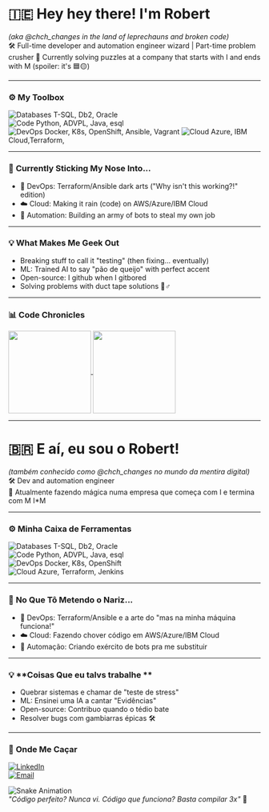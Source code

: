 # 🇮🇪 **Hey hey  there! I'm Robert**  
*(aka @chch_changes in the land of leprechauns and broken code)*  
🛠️ Full-time developer and automation engineer  wizard | Part-time problem crusher
💼 Currently solving puzzles at a company that starts with I and ends with M (spoiler: it's 🟦🟡)  

---

### ⚙️ **My Toolbox**  
![Databases](https://img.shields.io/badge/-Databases-000?style=flat&logo=postgresql) T-SQL, Db2, Oracle  
![Code](https://img.shields.io/badge/-Code-000?style=flat&logo=python) Python, ADVPL, Java, esql  
![DevOps](https://img.shields.io/badge/-DevOps-000?style=flat&logo=docker) Docker, K8s, OpenShift, Ansible, Vagrant
![Cloud](https://img.shields.io/badge/-Cloud-000?style=flat&logo=azure-devops) Azure, IBM Cloud,Terraform,   

---

### 🧠 **Currently Sticking My Nose Into...**  
- 🚀 DevOps: Terraform/Ansible dark arts ("Why isn't this working?!" edition)  
- ☁️ Cloud: Making it rain (code) on AWS/Azure/IBM Cloud  
- 🤖 Automation: Building an army of bots to steal my own job  

---

### 💡 **What Makes Me Geek Out**  
- Breaking stuff to call it "testing" (then fixing... eventually)  
- ML: Trained AI to say "pão de queijo" with perfect accent  
- Open-source: I github when I gitbored  
- Solving problems with duct tape solutions 🦸♂️  

---

### 📊 **Code Chronicles**  
<a href="https://github.com/robcarv">
  <img height=165 align="center" src="https://github-readme-stats.vercel.app/api?username=robcarv&show_icons=true&theme=merko&hide=prs" />
</a>
<a href="https://github.com/robcarv">
  <img height=165 align="center" src="https://github-readme-stats.vercel.app/api/top-langs/?username=robcarv&layout=compact&theme=merko&hide=html" />
</a>

---

# 🇧🇷 **E aí, eu sou o Robert!**  
*(também conhecido como @chch_changes no mundo da mentira digital)*  
🛠️ Dev  and automation engineer  
💼 Atualmente fazendo mágica numa empresa que começa com I e termina com M I*M

---

### ⚙️ **Minha Caixa de Ferramentas**  
![Databases](https://img.shields.io/badge/-Databases-000?style=flat&logo=postgresql) T-SQL, Db2, Oracle  
![Code](https://img.shields.io/badge/-Code-000?style=flat&logo=python) Python, ADVPL, Java, esql  
![DevOps](https://img.shields.io/badge/-DevOps-000?style=flat&logo=docker) Docker, K8s, OpenShift  
![Cloud](https://img.shields.io/badge/-Cloud-000?style=flat&logo=azure-devops) Azure, Terraform, Jenkins  

---

### 🧠 **No Que Tô Metendo o Nariz...**  
- 🚀 DevOps: Terraform/Ansible e a arte do "mas na minha máquina funciona!"  
- ☁️ Cloud: Fazendo chover código em AWS/Azure/IBM Cloud  
- 🤖 Automação: Criando exército de bots pra me substituir  

---

### 💡 **Coisas Que  eu talvs trabalhe **  
- Quebrar sistemas e chamar de "teste de stress"  
- ML: Ensinei uma IA a cantar "Evidências"  
- Open-source: Contribuo quando o tédio bate  
- Resolver bugs com gambiarras épicas 🛠️  

---

### 👀 **Onde Me Caçar**  
[![LinkedIn](https://img.shields.io/badge/-LinkedIn-000?style=for-the-badge&logo=linkedin)](https://linkedin.com/in/rac-carvalho)  
[![Email](https://img.shields.io/badge/-Email-000?style=for-the-badge&logo=gmail)](mailto:robert_carvalho@hotmail.com)  

![Snake Animation](https://github.com/robcarv/robcarv/blob/output/github-contribution-grid-snake.svg)  
*"Código perfeito? Nunca vi. Código que funciona? Basta compilar 3x"* 🐍
